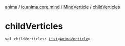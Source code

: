 [anima](../../index.md) / [io.anima.core.mind](../index.md) / [MindVerticle](index.md) / [childVerticles](./child-verticles.md)

# childVerticles

`val childVerticles: `[`List`](https://kotlinlang.org/api/latest/jvm/stdlib/kotlin.collections/-list/index.html)`<`[`AnimaVerticle`](../../io.anima/-anima-verticle/index.md)`>`